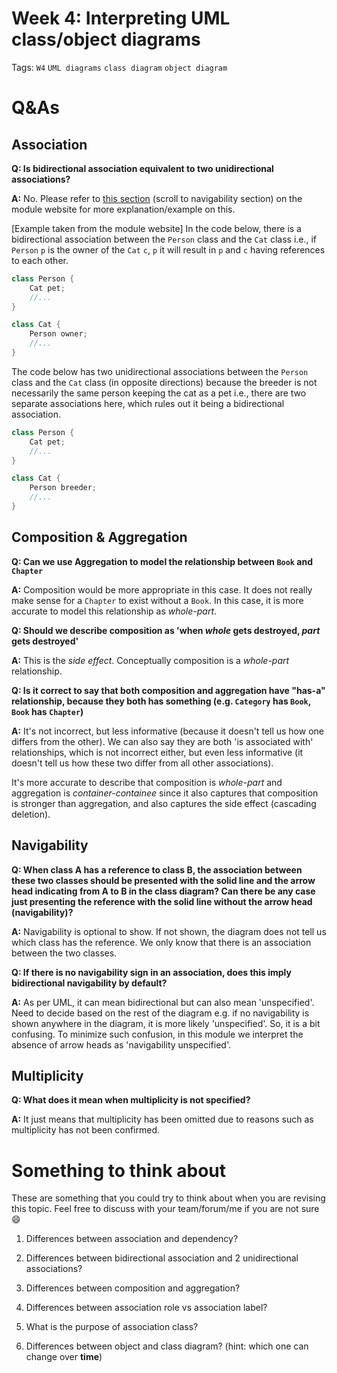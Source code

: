 # Week 4: Interpreting UML class/object diagrams

Tags: `W4` `UML diagrams` `class diagram` `object diagram`

# Q&As

## Association

**Q: Is bidirectional association equivalent to two unidirectional associations?**

**A:** No. Please refer to [this section](https://nus-cs2103-ay2324s1.github.io/website/schedule/week4/topics.html#design-modelling-modelling-structure-class-diagrams-basic) (scroll to navigability section) on the module website for more explanation/example on this.

[Example taken from the module website]
In the code below, there is a bidirectional association between the `Person` class and the `Cat` class i.e., if `Person` `p` is the owner of the `Cat` `c`, `p` it will result in `p` and `c` having references to each other.

```java
class Person {
    Cat pet;
    //...
}

class Cat {
    Person owner;
    //...
}
```
The code below has two unidirectional associations between the `Person` class and the `Cat` class (in opposite directions) because the breeder is not necessarily the same person keeping the cat as a pet i.e., there are two separate associations here, which rules out it being a bidirectional association.

```java
class Person {
    Cat pet;
    //...
}

class Cat {
    Person breeder;
    //...
}
```

## Composition & Aggregation

**Q: Can we use Aggregation to model the relationship between `Book` and `Chapter`**

**A:** Composition would be more appropriate in this case. It does not really make sense for a `Chapter` to exist without a `Book`. In this case, it is more accurate to model this relationship as *whole-part*.

**Q: Should we describe composition as 'when *whole* gets destroyed, *part* gets destroyed'**

**A:** This is the *side effect*. Conceptually composition is a *whole-part* relationship. 

**Q: Is it correct to say that both composition and aggregation have "has-a" relationship, because they both has something (e.g. `Category` has `Book`, `Book` has `Chapter`)**

**A:** It's not incorrect, but less informative (because it doesn't tell us how one differs from the other). We can also say they are both 'is associated with' relationships, which is not incorrect either, but even less informative (it doesn't tell us how these two differ from all other associations).

It's more accurate to describe that composition is *whole-part* and aggregation is *container-containee* since it also captures that composition is stronger than aggregation, and also captures the side effect (cascading deletion).

## Navigability

**Q: When class A has a reference to class B, the association between these two classes should be presented with the solid line and the arrow head indicating from A to B in the class diagram? Can there be any case just presenting the reference with the solid line without the arrow head (navigability)?**

**A:** Navigability is optional to show. If not shown, the diagram does not tell us which class has the reference. We only know that there is an association between the two classes.

**Q: If there is no navigability sign in an association, does this imply bidirectional navigability by default?**

**A:** As per UML, it can mean bidirectional but can also mean 'unspecified'. Need to decide based on the rest of the diagram e.g. if no navigability is shown anywhere in the diagram, it is more likely 'unspecified'. So, it is a bit confusing. To minimize such confusion, in this module we interpret the absence of arrow heads as 'navigability unspecified'.

## Multiplicity

**Q: What does it mean when multiplicity is not specified?**

**A:** It just means that multiplicity has been omitted due to reasons such as multiplicity has not been confirmed.

# Something to think about

These are something that you could try to think about when you are revising this topic. Feel free to discuss with your team/forum/me if you are not sure 😄

1. Differences between association and dependency?

2. Differences between bidirectional association and 2 unidirectional associations?

3. Differences between composition and aggregation?

4. Differences between association role vs association label?

5. What is the purpose of association class?

6. Differences between object and class diagram? (hint: which one can change over **time**)
